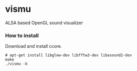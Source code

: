 # vismu
ALSA based OpenGL sound visualizer

### How to install
Download and install ccore.

    # apt-get install libglew-dev libfftw3-dev libasound2-dev
    make
    ./vismu -b
